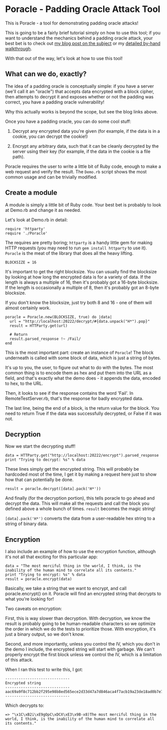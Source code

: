 # Poracle - Padding Oracle Attack Tool

This is Poracle - a tool for demonstrating padding oracle attacks!

This is going to be a fairly brief tutorial simply on how to use this tool; if
you want to understand the mechanics behind a padding oracle attack, your best
bet is to check out [my blog post on the subject](https://blog.skullsecurity.org/2013/padding-oracle-attacks-in-depth) or my [detailed by-hand walkthrough](https://blog.skullsecurity.org/2013/a-padding-oracle-example).

With that out of the way, let's look at how to use this tool!

## What can we do, exactly?

The idea of a padding oracle is conceptually simple: if you have a server
(we'll call it an "oracle") that accepts data encrypted with a block cipher,
then attempts to decrypt it and exposes whether or not the padding was correct,
you have a padding oracle vulnerability!

Why this actually works is beyond the scope, but see the blog links above.

Once you have a padding oracle, you can do some cool stuff:

1. Decrypt any encrypted data you're given (for example, if the data is in a
cookie, you can decrypt the cookie!)

2. Encrypt any arbitrary data, such that it can be cleanly decrypted by the
server using their key (for example, if the data in the cookie is a file path).

Poracle requires the user to write a little bit of Ruby code, enough to make
a web request and verify the result. The `Demo.rb` script shows the most common
usage and can be trivially modified.

## Create a module

A module is simply a little bit of Ruby code. Your best bet is probably to look
at Demo.rb and change it as needed.

Let's look at Demo.rb in detail:

    require 'httparty'
    require './Poracle'

The requires are pretty boring; `httparty` is a handy little gem for making HTTP
requests (you may need to run `gem install httparty` to use it). `Poracle` is
the meat of the library that does all the heavy lifting.

    BLOCKSIZE = 16

It's important to get the right blocksize. You can usually find the blocksize by
looking at how long the encrypted data is for a variety of data. If the length
is always a multiple of 16, then it's probably got a 16-byte blocksize. If the
length is occasionally a multiple of 8, then it's probably got an 8-byte
blocksize.

If you don't know the blocksize, just try both 8 and 16 - one of them will
almost certainly work.

    poracle = Poracle.new(BLOCKSIZE, true) do |data|
      url = "http://localhost:20222/decrypt/#{data.unpack("H*").pop}"
      result = HTTParty.get(url)
    
      # Return
      result.parsed_response !~ /Fail/
    end

This is the most important part: create an instance of `Poracle`! The block
underneath is called with some block of data, which is just a string of bytes.

It's up to you, the user, to figure out what to do with the bytes. The most
common thing is to encode them as hex and put them into the URL as a field, and
that's exactly what the demo does - it appends the data, encoded to hex, to the
URL.

Then, it looks to see if the response contains the word 'Fail'. In
RemoteTestServer.rb, that's the response for badly encrypted data.

The last line, being the end of a block, is the return value for the block.
You need to return True if the data was successfully decrypted, or False if it
was not.

## Decryption

Now we start the decrypting stuff!

    data = HTTParty.get("http://localhost:20222/encrypt").parsed_response
    print "Trying to decrypt: %s" % data

These lines simply get the encrypted string. This will probably be hardcoded
most of the time, I get it by making a request here just to show how that can
potentially be done.

    result = poracle.decrypt([data].pack('H*'))

And finally (for the decryption portion), this tells poracle to go ahead and
decrypt the data. This will make all the requests and call the block you
defined above a whole bunch of times. `result` becomes the magic string!

`[data].pack('H*')` converts the data from a user-readable hex string to a
string of binary data.

## Encryption

I also include an example of how to use the encryption function, although it's
not all that exciting for this particular app:

    data = "The most merciful thing in the world, I think, is the inability of the human mind to correlate all its contents."
    print "Trying to encrypt: %s" % data
    result = poracle.encrypt(data)

Basically, we take a string that we want to encrypt, and call poracle.encrypt()
on it. Poracle will find an encrypted string that decrypts to what you're
looking for!

Two caveats on encryption:

First, this is way slower than decryption. With decryption, we know the result
is probably going to be human-readable characters so we optimize the order in
which we do the tests to prioritize those. With encryption, it's just a binary
output, so we don't know.

Second, and more importantly, unless you control the IV, which you don't in the
demo I include, the encrypted string will start with garbage. We can't properly
encrypt the first block unless we control the IV, which is a limitation of this
attack.

When I ran this test to write this, I got:

    -----------------------------
    Encrypted string
    -----------------------------
    aac69a9f8c712bb2f295e98b8ed565ece2d33d47a7d846aca4f7acb19a23de18ad0b7e7b1f10c4e05ed68e90dc27d65b1302a10efbc1a997d226183479946c417abcc1999fde2b148f71747d0f1be3ec26888781dd51c11c33239b3872597c5c9258279de8dcb8bb3cb3e00dfbe2a18570204e7051b04273b5a25088ec6522f941414141414141414141414141414141
    -----------------------------

Which decrypts to:

    => "\x1C\xB2i\xE9gOpC\xDCX\xE3\x9B-x8)The most merciful thing in the world, I think, is the inability of the human mind to correlate all its contents."
